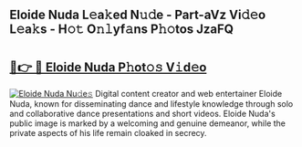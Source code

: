 ## Eloide Nuda L𝚎a𝚔ed N𝚞𝚍e - Part-aVz Vi𝚍𝚎o L𝚎a𝚔s - H𝚘𝚝 O𝚗𝚕yf𝚊ns P𝚑𝚘tos JzaFQ

# <h2><a href="http://kf8on1l.oniu.top/?m=Eloide+Nuda">🔗👉 🔴 Eloide Nuda P𝚑ot𝚘𝚜 V𝚒d𝚎o</a></h2>

[![Eloide Nuda Nu𝚍e𝚜](https://i.imgur.com/0qMVB7G.gif)](http://kf8on1l.oniu.top/?m=Eloide+Nuda)
Digital content creator and web entertainer Eloide Nuda, known for disseminating dance and lifestyle knowledge through solo and collaborative dance presentations and short videos. Eloide Nuda's public image is marked by a welcoming and genuine demeanor, while the private aspects of his life remain cloaked in secrecy.  

